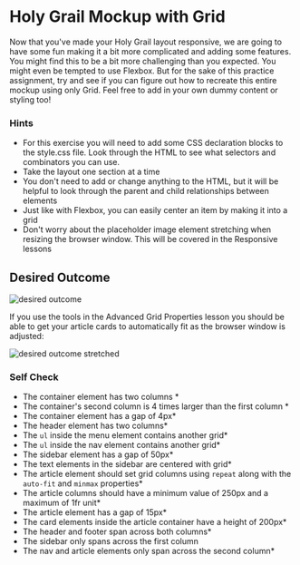 # Holy Grail Mockup with Grid

Now that you've made your Holy Grail layout responsive, we are going to have some fun making it a bit more complicated and adding some features. You might find this to be a bit more challenging than you expected. You might even be tempted to use Flexbox. But for the sake of this practice assignment, try and see if you can figure out how to recreate this entire mockup using only Grid. Feel free to add in your own dummy content or styling too!

### Hints
- For this exercise you will need to add some CSS declaration blocks to the style.css file. Look through the HTML to see what selectors and combinators you can use.
- Take the layout one section at a time
- You don't need to add or change anything to the HTML, but it will be helpful to look through the parent and child relationships between elements
- Just like with Flexbox, you can easily center an item by making it into a grid
- Don't worry about the placeholder image element stretching when resizing the browser window. This will be covered in the Responsive lessons

## Desired Outcome

![desired outcome](./desired-outcome.png)

If you use the tools in the Advanced Grid Properties lesson you should be able to get your article cards to automatically fit as the browser window is adjusted:

![desired outcome stretched](./desired-outcome-stretched.png)

### Self Check
- The container element has two columns *
- The container's second column is 4 times larger than the first column *
- The container element has a gap of 4px*
- The header element has two columns*
- The `ul` inside the menu element contains another grid*
- The `ul` inside the nav element contains another grid*
- The sidebar element has a gap of 50px*
- The text elements in the sidebar are centered with grid*
- The article element should set grid columns using `repeat` along with the `auto-fit` and `minmax` properties*
- The article columns should have a minimum value of 250px and a maximum of 1fr unit*
- The article element has a gap of 15px*
- The card elements inside the article container have a height of 200px*
- The header and footer span across both columns*
- The sidebar only spans across the first column
- The nav and article elements only span across the second column*
